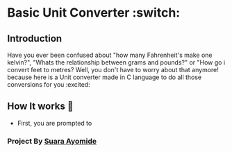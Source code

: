 # Basic Unit Converter :switch:

## Introduction 
Have you ever been confused about "how many Fahrenheit's make one kelvin?", "Whats the relationship between grams and pounds?" or "How go i convert feet to metres? Well, you don't have to worry about that anymore! because here is a Unit converter made in C language to do all those conversions for you :excited: 

## How It works :eyes:

* First, you are prompted to 

### Project By [Suara Ayomide](https://twitter.com/aysuarex)
